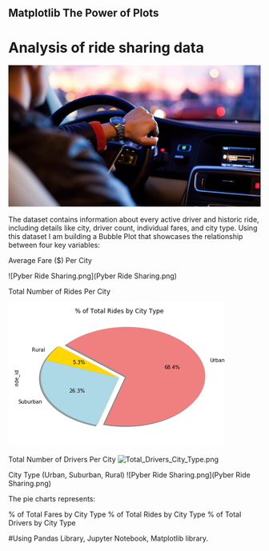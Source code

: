 ## Matplotlib The Power of Plots

# Analysis of ride sharing data 

![Ride.png](Ride.png)

The dataset contains information about every active driver and historic ride, including details like city, driver count, individual fares, and city type. Using this dataset I am building a Bubble Plot that showcases the relationship between four key variables:

Average Fare ($) Per City

![Pyber Ride Sharing.png](Pyber Ride Sharing.png)

Total Number of Rides Per City

![Total_Rides_City_Type.png](Total_Rides_City_Type.png)

Total Number of Drivers Per City
![Total_Drivers_City_Type.png](Total_Driders_City_Type.png)

City Type (Urban, Suburban, Rural)
![Pyber Ride Sharing.png](Pyber Ride Sharing.png)

The pie charts represents:

% of Total Fares by City Type
% of Total Rides by City Type
% of Total Drivers by City Type

 #Using
  Pandas Library, Jupyter Notebook, Matplotlib library.
